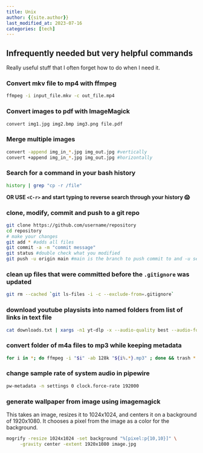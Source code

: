 ```yaml
---
title: Unix
author: {{site.author}}
last_modified_at: 2023-07-16
categories: [tech]
---
```


## Infrequently needed but very helpful commands

Really useful stuff that I often forget how to do when I need it.

### Convert mkv file to mp4 with ffmpeg

```bash
ffmpeg -i input_file.mkv -c out_file.mp4
```

### Convert images to pdf with ImageMagick

```bash
convert img1.jpg img2.bmp img3.png file.pdf
```

### Merge multiple images

```bash
convert -append img_in_*.jpg img_out.jpg #vertically
convert +append img_in_*.jpg img_out.jpg #horizontally
```

### Search for a command in your bash history

```bash
history | grep "cp -r /file"
```

**OR USE `<C-r>` and start typing to reverse search through your history 😱**

### clone, modify, commit and push to a git repo

```bash
git clone https://github.com/username/repository
cd repository
# make your changes
git add * #adds all files
git commit -a -m "commit message"
git status #double check what you modified
git push -u origin main #main is the branch to push commit to and -u sets it as default so you can just use git push for future commits
```

### clean up files that were committed before the `.gitignore` was updated

```bash
git rm --cached `git ls-files -i -c --exclude-from=.gitignore`
```

### download youtube playsists into named folders from list of links in text file

```bash
cat downloads.txt | xargs -n1 yt-dlp -x --audio-quality best --audio-format mp3  --embed-metadata -o '%(playlist)s/%(playlist_index)s - %(title)s.%(ext)s'
```

### convert folder of m4a files to mp3 while keeping metadata

``` bash
for i in *; do ffmpeg -i "$i" -ab 128k "${i%.*}.mp3" ; done && trash *.m4a
```

### change sample rate of system audio in pipewire

```bash
pw-metadata -n settings 0 clock.force-rate 192000
```

### generate wallpaper from image using imagemagick

This takes an image, resizes it to 1024x1024, and centers it on a background of 1920x1080. It chooses a pixel from the image as a color for the background.

```bash
mogrify -resize 1024x1024 -set background "%[pixel:p{10,10}]" \
     -gravity center -extent 1920x1080 image.jpg 
```
